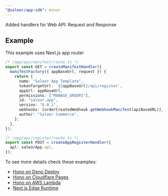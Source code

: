 ```yaml
---
"@saleor/app-sdk": minor
---
```


Added handlers for Web API: Request and Response

## Example

This example uses Next.js app router

```ts
/* /app/api/manifest/route.ts */
export const GET = createManifestHandler({
  manifestFactory({ appBaseUrl, request }) {
    return {
      name: "Saleor App Template",
      tokenTargetUrl: `${appBaseUrl}/api/register`,
      appUrl: appBaseUrl,
      permissions: ["MANAGE_ORDERS"],
      id: "saleor.app",
      version: "0.0.1",
      webhooks: [orderCreatedWebhook.getWebhookManifest(apiBaseURL)],
      author: "Saleor Commerce",
    };
  },
});

/* /app/api/register/route.ts */
export const POST = createAppRegisterHandler({
  apl: saleorApp.apl,
});
```

To see more details check these examples:

- [Hono on Deno Deploy](https://github.com/witoszekdev/saleor-app-hono-deno-template)
- [Hono on Cloudflare Pages](https://github.com/witoszekdev/saleor-app-hono-cf-pages-template)
- [Hono on AWS Lambda](https://github.com/witoszekdev/saleor-app-hono-aws-lambda-template)
- [Next.js Edge Runtime](https://github.com/saleor/saleor-app-template/pull/267)
